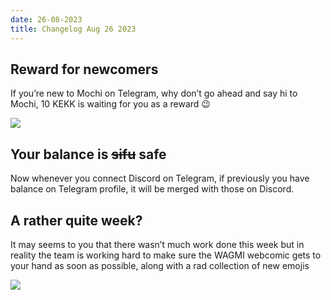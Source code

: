 ```yaml
---
date: 26-08-2023
title: Changelog Aug 26 2023
---
```


## Reward for newcomers

If you’re new to Mochi on Telegram, why don’t go ahead and say hi to Mochi, 10 KEKK is waiting for you as a reward 😉 

![](https://imgur.com/BDWVje8.png)

## Your balance is ~~sifu~~ safe

Now whenever you connect Discord on Telegram, if previously you have balance on Telegram profile, it will be merged with those on Discord.

## A rather quite week?

It may seems to you that there wasn’t much work done this week but in reality the team is working hard to make sure the WAGMI webcomic gets to your hand as soon as possible, along with a rad collection of new emojis

![](https://i.imgur.com/SIzupDW.gif)